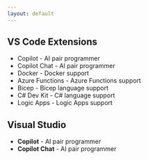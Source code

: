 ```yaml
---
layout: default
---
```


## VS Code Extensions
- Copilot - AI pair programmer
- Copilot Chat - AI pair programmer
- Docker - Docker support
- Azure Functions - Azure Functions support
- Bicep - Bicep language support
- C# Dev Kit - C# language support
- Logic Apps - Logic Apps support

## Visual Studio
- **Copilot** - AI pair programmer
- **Copilot Chat** - AI pair programmer
